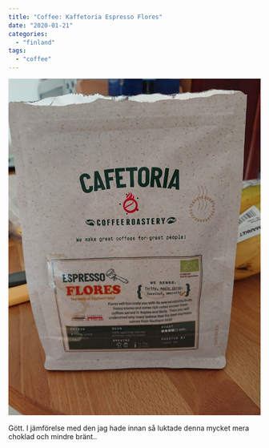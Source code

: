 ```yaml
---
title: "Coffee: Kaffetoria Espresso Flores"
date: "2020-01-21"
categories: 
  - "finland"
tags: 
  - "coffee"
---
```


![](images/DSC_1367-768x1024.jpg)

Gött. I jämförelse med den jag hade innan så luktade denna mycket mera choklad och mindre bränt..
